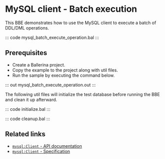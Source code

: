 # MySQL client - Batch execution

This BBE demonstrates how to use the MySQL client to execute a batch of DDL/DML operations. 

::: code mysql_batch_execute_operation.bal :::

## Prerequisites
- Create a Ballerina project.
- Copy the example to the project along with util files.
- Run the sample by executing the command below.

::: out mysql_batch_execute_operation.out :::

The following util files will initialize the test database before running the BBE and clean it up afterward.

::: code initialize.bal :::

::: code cleanup.bal :::

## Related links
- [`mysql:Client` - API documentation](https://lib.ballerina.io/ballerinax/mysql/latest/)
- [`mysql:Client` - Specification](https://github.com/ballerina-platform/module-ballerinax-mysql/blob/master/docs/spec/spec.md#2-client)
